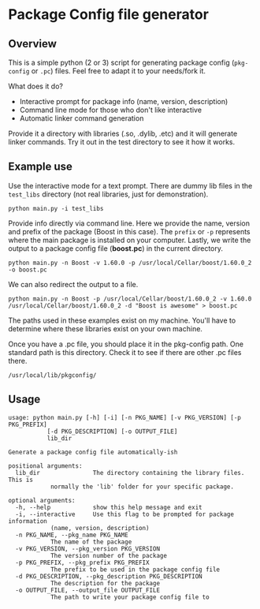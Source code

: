 # Package Config file generator

## Overview

This is a simple python (2 or 3) script for generating package config (`pkg-config` or `.pc`) files.  Feel free to adapt it to your needs/fork it. 

What does it do?

- Interactive prompt for package info (name, version, description)
- Command line mode for those who don't like interactive
- Automatic linker command generation 

Provide it a directory with libraries (.so, .dylib, .etc) and it will generate linker commands. Try it out in the test directory to see it how it works.


## Example use

Use the interactive mode for a text prompt. There are dummy lib files in the `test_libs` directory (not real libraries, just for demonstration). 

	python main.py -i test_libs 

Provide info directly via command line. Here we provide the name, version and prefix of the package (Boost in this case). The `prefix` or `-p` represents where the main package is installed on your computer. Lastly, we write the output to a package config file (**boost.pc**) in the current directory.

	python main.py -n Boost -v 1.60.0 -p /usr/local/Cellar/boost/1.60.0_2 -o boost.pc

We can also redirect the output to a file.

	python main.py -n Boost -p /usr/local/Cellar/boost/1.60.0_2 -v 1.60.0 /usr/local/Cellar/boost/1.60.0_2 -d "Boost is awesome" > boost.pc

The paths used in these examples exist on my machine. You'll have to determine where these libraries exist on your own machine.

Once you have a .pc file, you should place it in the pkg-config path. One standard path is this directory. Check it to see if there are other .pc files there.  

	/usr/local/lib/pkgconfig/

## Usage

	usage: python main.py [-h] [-i] [-n PKG_NAME] [-v PKG_VERSION] [-p PKG_PREFIX]
		       [-d PKG_DESCRIPTION] [-o OUTPUT_FILE]
		       lib_dir

	Generate a package config file automatically-ish

	positional arguments:
	  lib_dir               The directory containing the library files. This is
				normally the 'lib' folder for your specific package.

	optional arguments:
	  -h, --help            show this help message and exit
	  -i, --interactive     Use this flag to be prompted for package information
				(name, version, description)
	  -n PKG_NAME, --pkg_name PKG_NAME
				The name of the package
	  -v PKG_VERSION, --pkg_version PKG_VERSION
				The version number of the package
	  -p PKG_PREFIX, --pkg_prefix PKG_PREFIX
				The prefix to be used in the package config file
	  -d PKG_DESCRIPTION, --pkg_description PKG_DESCRIPTION
				The description for the package
	  -o OUTPUT_FILE, --output_file OUTPUT_FILE
				The path to write your package config file to 
